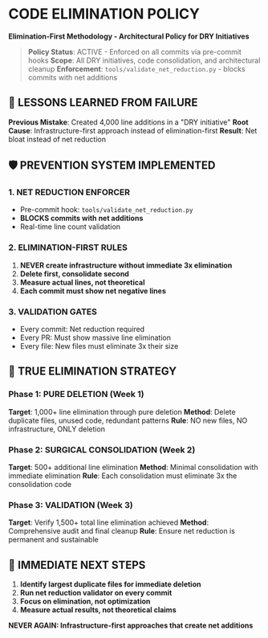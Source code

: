 # CODE ELIMINATION POLICY
**Elimination-First Methodology - Architectural Policy for DRY Initiatives**

> **Policy Status**: ACTIVE - Enforced on all commits via pre-commit hooks
> **Scope**: All DRY initiatives, code consolidation, and architectural cleanup
> **Enforcement**: `tools/validate_net_reduction.py` - blocks commits with net additions

## 🚨 LESSONS LEARNED FROM FAILURE

**Previous Mistake**: Created 4,000 line additions in a "DRY initiative"
**Root Cause**: Infrastructure-first approach instead of elimination-first
**Result**: Net bloat instead of net reduction

## 🛡️ PREVENTION SYSTEM IMPLEMENTED

### **1. NET REDUCTION ENFORCER**
- Pre-commit hook: `tools/validate_net_reduction.py`
- **BLOCKS commits with net additions**
- Real-time line count validation

### **2. ELIMINATION-FIRST RULES**
1. **NEVER create infrastructure without immediate 3x elimination**
2. **Delete first, consolidate second**
3. **Measure actual lines, not theoretical**
4. **Each commit must show net negative lines**

### **3. VALIDATION GATES**
- Every commit: Net reduction required
- Every PR: Must show massive line elimination
- Every file: New files must eliminate 3x their size

## 🎯 TRUE ELIMINATION STRATEGY

### **Phase 1: PURE DELETION (Week 1)**
**Target**: 1,000+ line elimination through pure deletion
**Method**: Delete duplicate files, unused code, redundant patterns
**Rule**: NO new files, NO infrastructure, ONLY deletion

### **Phase 2: SURGICAL CONSOLIDATION (Week 2)**
**Target**: 500+ additional line elimination
**Method**: Minimal consolidation with immediate elimination
**Rule**: Each consolidation must eliminate 3x the consolidation code

### **Phase 3: VALIDATION (Week 3)**
**Target**: Verify 1,500+ total line elimination achieved
**Method**: Comprehensive audit and final cleanup
**Rule**: Ensure net reduction is permanent and sustainable

## 🚀 IMMEDIATE NEXT STEPS

1. **Identify largest duplicate files for immediate deletion**
2. **Run net reduction validator on every commit**
3. **Focus on elimination, not optimization**
4. **Measure actual results, not theoretical claims**

**NEVER AGAIN: Infrastructure-first approaches that create net additions**
